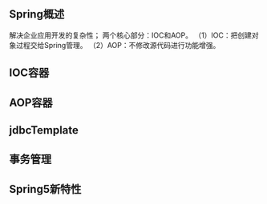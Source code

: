 ## Spring概述
解决企业应用开发的复杂性；
两个核心部分：IOC和AOP。
（1）IOC：把创建对象过程交给Spring管理。
（2）AOP：不修改源代码进行功能增强。
## IOC容器
## AOP容器
## jdbcTemplate
## 事务管理
## Spring5新特性
